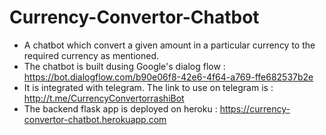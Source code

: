 # Currency-Convertor-Chatbot
- A chatbot which convert a given amount in a particular currency to the required currency as mentioned.
- The chatbot is built dusing Google's dialog flow : https://bot.dialogflow.com/b90e06f8-42e6-4f64-a769-ffe682537b2e
- It is integrated with telegram. The link to use on telegram is : http://t.me/CurrencyConvertorrashiBot
- The backend flask app is deployed on heroku : https://currency-convertor-chatbot.herokuapp.com
